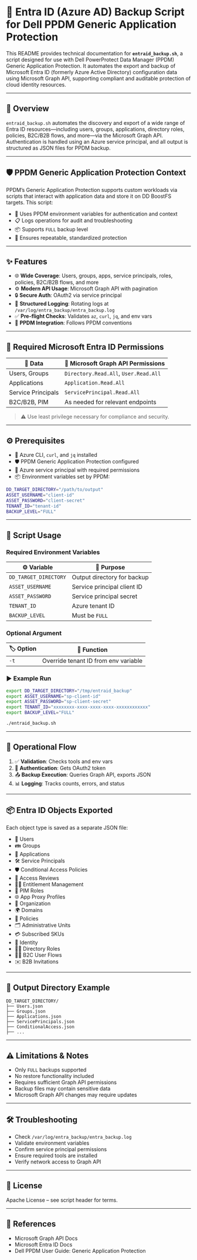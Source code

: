 # 🚀 Entra ID (Azure AD) Backup Script for Dell PPDM Generic Application Protection

This README provides technical documentation for **`entraid_backup.sh`**, a script designed for use with Dell PowerProtect Data Manager (PPDM) Generic Application Protection. It automates the export and backup of Microsoft Entra ID (formerly Azure Active Directory) configuration data using Microsoft Graph API, supporting compliant and auditable protection of cloud identity resources.

---

## 📘 Overview

`entraid_backup.sh` automates the discovery and export of a wide range of Entra ID resources—including users, groups, applications, directory roles, policies, B2C/B2B flows, and more—via the Microsoft Graph API. Authentication is handled using an Azure service principal, and all output is structured as JSON files for PPDM backup.

---

## 🛡️ PPDM Generic Application Protection Context

PPDM’s Generic Application Protection supports custom workloads via scripts that interact with application data and store it on DD BoostFS targets. This script:

- 🔐 Uses PPDM environment variables for authentication and context
- 📋 Logs operations for audit and troubleshooting
- 📦 Supports `FULL` backup level
- 🔁 Ensures repeatable, standardized protection

---

## ✨ Features

- 🌐 **Wide Coverage**: Users, groups, apps, service principals, roles, policies, B2C/B2B flows, and more
- ⚙️ **Modern API Usage**: Microsoft Graph API with pagination
- 🔒 **Secure Auth**: OAuth2 via service principal
- 📄 **Structured Logging**: Rotating logs at `/var/log/entra_backup/entra_backup.log`
- ✅ **Pre-flight Checks**: Validates `az`, `curl`, `jq`, and env vars
- 🔗 **PPDM Integration**: Follows PPDM conventions

---

## 🔑 Required Microsoft Entra ID Permissions

| 📁 Data             | 🔐 Microsoft Graph API Permissions         |
|--------------------|--------------------------------------------|
| Users, Groups      | `Directory.Read.All`, `User.Read.All`      |
| Applications       | `Application.Read.All`                     |
| Service Principals | `ServicePrincipal.Read.All`                |
| B2C/B2B, PIM       | As needed for relevant endpoints           |

> ⚠️ Use least privilege necessary for compliance and security.

---

## ⚙️ Prerequisites

- 🧰 Azure CLI, `curl`, and `jq` installed
- 🛡️ PPDM Generic Application Protection configured
- 🔐 Azure service principal with required permissions
- 📦 Environment variables set by PPDM:

```bash
DD_TARGET_DIRECTORY="/path/to/output"
ASSET_USERNAME="client-id"
ASSET_PASSWORD="client-secret"
TENANT_ID="tenant-id"
BACKUP_LEVEL="FULL"
```

---

## 🧪 Script Usage

### Required Environment Variables

| ⚙️ Variable            | 📌 Purpose                                |
|------------------------|-------------------------------------------|
| `DD_TARGET_DIRECTORY`  | Output directory for backup               |
| `ASSET_USERNAME`       | Service principal client ID               |
| `ASSET_PASSWORD`       | Service principal secret                  |
| `TENANT_ID`            | Azure tenant ID                           |
| `BACKUP_LEVEL`         | Must be `FULL`                            |

### Optional Argument

| 🏷️ Option | 🧭 Function                          |
|----------|--------------------------------------|
| `-t`     | Override tenant ID from env variable |

### ▶️ Example Run

```bash
export DD_TARGET_DIRECTORY="/tmp/entraid_backup"
export ASSET_USERNAME="sp-client-id"
export ASSET_PASSWORD="sp-client-secret"
export TENANT_ID="xxxxxxxx-xxxx-xxxx-xxxx-xxxxxxxxxxxx"
export BACKUP_LEVEL="FULL"

./entraid_backup.sh
```

---

## 🔄 Operational Flow

1. ✅ **Validation**: Checks tools and env vars
2. 🔐 **Authentication**: Gets OAuth2 token
3. 📤 **Backup Execution**: Queries Graph API, exports JSON
4. 📊 **Logging**: Tracks counts, errors, and status

---

## 📦 Entra ID Objects Exported

Each object type is saved as a separate JSON file:

- 👥 Users
- 👪 Groups
- 🧩 Applications
- 🛠️ Service Principals
- 🛡️ Conditional Access Policies
- 🧾 Access Reviews
- 🧑‍⚖️ Entitlement Management
- 🔐 PIM Roles
- 🌐 App Proxy Profiles
- 🏢 Organization
- 🌍 Domains
- 📜 Policies
- 🗂️ Administrative Units
- 💳 Subscribed SKUs
- 🧬 Identity
- 🧑‍💼 Directory Roles
- 🧑‍🎓 B2C User Flows
- ✉️ B2B Invitations

---

## 📁 Output Directory Example

```
DD_TARGET_DIRECTORY/
├── Users.json
├── Groups.json
├── Applications.json
├── ServicePrincipals.json
├── ConditionalAccess.json
├── ...
```

---

## ⚠️ Limitations & Notes

- Only `FULL` backups supported
- No restore functionality included
- Requires sufficient Graph API permissions
- Backup files may contain sensitive data
- Microsoft Graph API changes may require updates

---

## 🛠️ Troubleshooting

- Check `/var/log/entra_backup/entra_backup.log`
- Validate environment variables
- Confirm service principal permissions
- Ensure required tools are installed
- Verify network access to Graph API

---

## 📄 License

Apache License – see script header for terms.

---

## 🔗 References

- Microsoft Graph API Docs
- Microsoft Entra ID Docs
- Dell PPDM User Guide: Generic Application Protection

